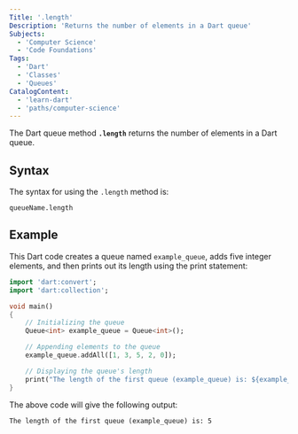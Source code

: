 ```yaml
---
Title: '.length'
Description: 'Returns the number of elements in a Dart queue'
Subjects: 
  - 'Computer Science'
  - 'Code Foundations'
Tags: 
  - 'Dart'
  - 'Classes'
  - 'Queues'
CatalogContent: 
  - 'learn-dart'
  - 'paths/computer-science'
---
```


The Dart queue method **`.length`** returns the number of elements in a Dart queue.

## Syntax 

The syntax for using the `.length` method is:

```psuedo
queueName.length
```

## Example

This Dart code creates a queue named `example_queue`, adds five integer elements, and then prints out its length using the print statement:

```dart
import 'dart:convert';
import 'dart:collection';

void main() 
{
    // Initializing the queue
    Queue<int> example_queue = Queue<int>();

    // Appending elements to the queue
    example_queue.addAll([1, 3, 5, 2, 0]);

    // Displaying the queue's length
    print("The length of the first queue (example_queue) is: ${example_queue.length}");
}
```

The above code will give the following output:

```shell
The length of the first queue (example_queue) is: 5
```
